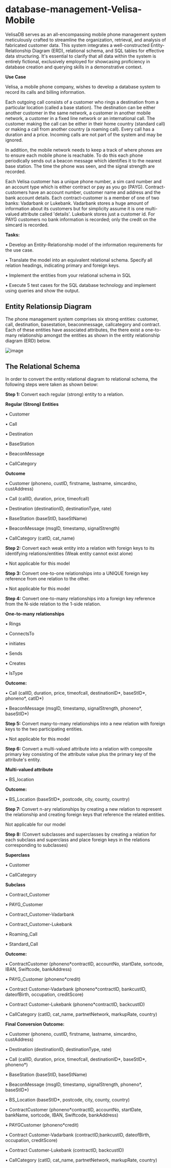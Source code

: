 # database-management-Velisa-Mobile

VelisaDB serves as an all-encompassing mobile phone management system meticulously crafted to streamline the organization, retrieval, and analysis of fabricated customer data. This system integrates a well-constructed Entity-Relationship Diagram (ERD), relational schema, and SQL tables for effective data structuring. It's essential to clarify that all data within the system is entirely fictional, exclusively employed for showcasing proficiency in database creation and querying skills in a demonstrative context.

**Use Case**

Velisa, a mobile phone company, wishes to develop a database system to record its calls and billing information. 

Each outgoing call consists of a customer who rings a destination from a particular location (called a base station). The destination can be either another customer in the same network, a customer in another mobile network, a customer in a fixed line network or an international call. The customer making the call can be either in their home country (standard call) or making a call from another country (a roaming call). Every call has a duration and a price. Incoming calls are not part of the system and may be ignored. 

In addition, the mobile network needs to keep a track of where phones are to ensure each mobile phone is reachable. To do this each phone periodically sends out a beacon message which identifies it to the nearest base station. The time the phone was seen, and the signal strength are recorded. 

Each Velisa customer has a unique phone number, a sim card number and an account type which is either contract or pay as you go (PAYG). Contract-customers have an account number, customer name and address and the bank account details. Each contract-customer is a member of one of two banks: Vadarbank or Lukebank. Vadarbank stores a huge amount of information about its customers but for simplicity assume it is one multi-valued attribute called 'details'. Lukebank stores just a customer id. For PAYG customers no bank information is recorded; only the credit on the simcard is recorded.

**Tasks:**

•	Develop an Entity-Relationship model of the information requirements for the use case.

•	Translate the model into an equivalent relational schema. Specify all relation headings, indicating primary and foreign keys. 

•	Implement the entities from your relational schema in SQL

•	Execute 5 test cases for the SQL database technology and implement using queries and show the output.



## **Entity Relationsip Diagram**

The phone management system comprises six strong entities: customer, call, destination, basestation, beaconmessage, callcategory and contract. Each of these entities have associated attributes, the there exist a one-to-many relationship amongst the entities as shown in the entity relationship diagram (ERD) below.

![image](https://github.com/Saritanaiki/database-management-Velisa-Mobile/assets/103121228/4f2fe7bf-b43f-4e22-9653-b490db31220f)

## **The Relational Schema**

In order to convert the entity relational diagram to relational schema, the following steps were taken as shown below:

**Step 1:** Convert each regular (strong) entity to a relation.

**Regular (Strong) Entities**

•	Customer

•	Call

•	Destination

•	BaseStation

•	BeaconMessage

•	CallCategory

**Outcome**

•	Customer (phoneno, custID, firstname, lastname, simcardno, custAddress)

•	Call (callID, duration, price, timeofcall)

•	Destination (destinationID, destinationType, rate)

•	BaseStation (baseStID, baseStName)

•	BeaconMessage (msgID, timestamp, signalStrength)

•	CallCategory (catID, cat_name)

**Step 2:** Convert each weak entity into a relation with foreign keys to its identifying relations/entities (Weak entity cannot exist alone)

•	Not applicable for this model

**Step 3:** Convert one-to-one relationships into a UNIQUE foreign key reference from one relation to the other.

•	Not applicable for this model

**Step 4:** Convert one-to-many relationships into a foreign key reference from the N-side relation to the 1-side relation.

**One-to-many relationships**

•	Rings

•	ConnectsTo

•	initiates

•	Sends

•	Creates

•	IsType

**Outcome:**

•	Call (callID, duration, price, timeofcall, destinationID*, baseStID*, phoneno*, catID*)

•	BeaconMessage (msgID, timestamp, signalStrength, phoneno*, baseStID*)

**Step 5:** Convert many-to-many relationships into a new relation with foreign keys to the two participating entities.

•	Not applicable for this model

**Step 6:** Convert a multi-valued attribute into a relation with composite primary key consisting of the attribute value plus the primary key of the attribute's entity.

**Multi-valued attribute**

•	BS_location

**Outcome:**

•	BS_Location (baseStID*, postcode, city, county, country)

**Step 7:** Convert n-ary relationships by creating a new relation to represent the relationship and creating foreign keys that reference the related entities.

Not applicable for our model

**Step 8:** (Convert subclasses and superclasses by creating a relation for each subclass and superclass and place foreign keys in the relations corresponding to subclasses)

**Superclass**

•	Customer

•	CallCategory

**Subclass**

•	Contract_Customer

•	PAYG_Customer

•	Contract_Customer-Vadarbank

•	Contract_Customer-Lukebank

•	Roaming_Call

•	Standard_Call

**Outcome:**

•	ContractCustomer (phoneno*contractID, accountNo, startDate, sortcode, IBAN, Swiftcode, bankAddress)

•	PAYG_Customer (phoneno*credit)

•	Contract Customer-Vadarbank (phoneno*contractID, bankcustID, dateofBirth, occupation, creditScore)

•	Contract Customer-Lukebank (phoneno*contractID, backcustID)

•	CallCategory (catID, cat_name, partnetNetwork, markupRate, country)

**Final Conversion Outcome:**

•	Customer (phoneno, custID, firstname, lastname, simcardno, custAddress)

•	Destination (destinationID, destinationType, rate)

•	Call (callID, duration, price, timeofcall, destinationID*, baseStID*, phoneno*)

•	BaseStation (baseStID, baseStName)

•	BeaconMessage (msgID, timestamp, signalStrength, phoneno*, baseStID*)

•	BS_Location (baseStID*, postcode, city, county, country)

•	ContractCustomer (phoneno*contractID, accountNo, startDate, bankName, sortcode, IBAN, Swiftcode, bankAddress)

•	PAYGCustomer (phoneno*credit)

•	Contract Customer-Vadarbank (contractID,bankcustID, dateofBirth, occupation, creditScore)

•	Contract Customer-Lukebank (contractID, backcustID)

•	CallCategory (catID, cat_name, partnetNetwork, markupRate, country)



